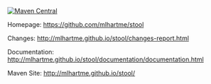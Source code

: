 [![Maven Central](https://maven-badges.herokuapp.com/com.google.code.gson/gson/badge.svg)](https://maven-badges.herokuapp.com/maven-central/net.oneandone/stool)

Homepage: https://github.com/mlhartme/stool

Changes: http://mlhartme.github.io/stool/changes-report.html

Documentation: http://mlhartme.github.io/stool/documentation/documentation.html

Maven Site: http://mlhartme.github.io/stool/

